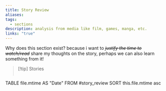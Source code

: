 ```yaml
---
title: Story Review
aliases: 
tags:
  - sections
description: analysis from media like film, games, manga, etc.
links: "true"
---
```

Why does this section exist? because i want to *~~justify the time to watch/read~~* share my thoughts on the story, perhaps we can also learn something from it!

>[!tip] Stories
>``` dataview
TABLE 
  file.mtime AS "Date"
FROM #story_review 
SORT this.file.mtime asc
>```
